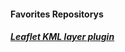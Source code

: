#### Favorites Repositorys

##### [Leaflet KML layer plugin](https://github.com/windycom/leaflet-kml)<br/>
